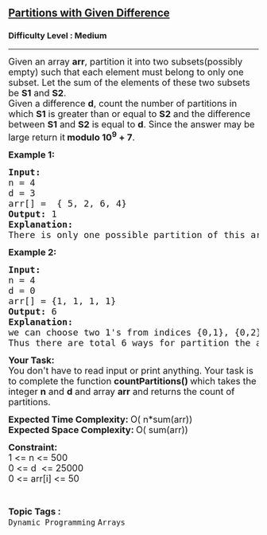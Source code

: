<h2><a href="https://www.geeksforgeeks.org/problems/partitions-with-given-difference/1?timeMachineDate=2024-05-24">Partitions with Given Difference</a></h2><h3>Difficulty Level : Medium</h3><hr><div class="problems_problem_content__Xm_eO"><p><span style="font-size: 18px;">Given an array <strong>arr</strong>, partition it into two subsets(possibly empty) such that each element must belong to only one subset. Let the sum of the elements of these two subsets be <strong>S1</strong> and <strong>S2</strong>.&nbsp;<br></span><span style="font-size: 18px;">Given a difference <strong>d</strong>, count the number of partitions in which <strong>S1</strong> is greater than or equal to <strong>S2</strong> and the difference between <strong>S1</strong> and <strong>S2</strong> is equal to <strong>d</strong>. Since the answer may be large return it<strong> modulo 10<sup>9</sup>&nbsp;+ 7</strong>.</span></p>
<p><strong><span style="font-size: 18px;">Example 1:</span></strong></p>
<pre><span style="font-size: 18px;"><strong>Input:</strong>
n = 4<br>d = 3
arr[] =  { 5, 2, 6, 4}
<strong>Output: </strong>1
<strong>Explanation:
</strong>There is only one possible partition of this array. Partition : {6, 4}, {5, 2}. The subset difference between subset sum is: (6 + 4) - (5 + 2) = 3.</span></pre>
<p><strong><span style="font-size: 18px;">Example 2:</span></strong></p>
<pre><span style="font-size: 18px;"><strong>Input:
</strong>n = 4<br>d = 0 <br>arr[] = {1, 1, 1, 1} <br><strong>Output:</strong> 6 <br><strong>Explanation:</strong><br>we can choose two 1's from indices {0,1}, {0,2}, {0,3}, {1,2}, {1,3}, {2,3} and put them in S1 and remaning two 1's in S2.<br>Thus there are total 6 ways for partition the array arr. </span></pre>
<p><strong><span style="font-size: 18px;">Your Task:</span></strong><br><span style="font-size: 18px;">You don't have to read input or print anything. Your task is to complete the function&nbsp;<strong>countPartitions()&nbsp;</strong>which takes the integer&nbsp;<strong>n</strong>&nbsp;and <strong>d</strong> and array <strong>arr</strong> and returns the count of partitions.</span></p>
<p><span style="font-size: 18px;"><strong style="font-size: medium;"><span style="font-size: 18px;">Expected Time Complexity:&nbsp;</span></strong><span>O( n*sum(arr))</span><br style="font-size: medium;"><strong style="font-size: medium;"><span style="font-size: 18px;">Expected Space Complexity:&nbsp;</span></strong><span>O( sum(arr))</span></span></p>
<p><strong><span style="font-size: 18px;">Constraint:</span></strong><br><span style="font-size: 18px;">1 &lt;= n &lt;= 500<br>0 &lt;= d&nbsp; &lt;= 25000<br>0 &lt;= arr[i] &lt;= 50</span></p></div><br><p><span style=font-size:18px><strong>Topic Tags : </strong><br><code>Dynamic Programming</code>&nbsp;<code>Arrays</code>&nbsp;